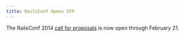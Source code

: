 ```yaml
---
title: RailsConf Opens CFP
---
```


The RailsConf 2014 [call for proposals][cfp] is now open through February 21.

[cfp]: http://www.railsconf.com/program
